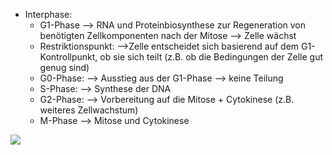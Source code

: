 - Interphase:
	- G1-Phase
	--> RNA und Proteinbiosynthese zur Regeneration von benötigten Zellkomponenten nach der Mitose --> Zelle wächst
	- Restriktionspunkt:
	-->Zelle entscheidet sich basierend auf dem G1-Kontrollpunkt, ob sie sich teilt (z.B. ob die Bedingungen der Zelle gut genug sind)
	- G0-Phase: 
	--> Ausstieg aus der G1-Phase --> keine Teilung
	- S-Phase: 
	--> Synthese der DNA 
	- G2-Phase:
	--> Vorbereitung auf die Mitose + Cytokinese (z.B. weiteres Zellwachstum)
	- M-Phase
	--> Mitose und Cytokinese

![](Pasted%20image%2020231117162541.png)
